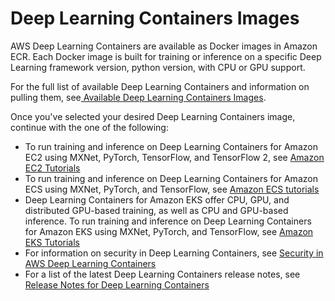 # Deep Learning Containers Images<a name="deep-learning-containers-images"></a>

AWS Deep Learning Containers are available as Docker images in Amazon ECR\. Each Docker image is built for training or inference on a specific Deep Learning framework version, python version, with CPU or GPU support\.

For the full list of available Deep Learning Containers and information on pulling them, see[ Available Deep Learning Containers Images](https://github.com/aws/deep-learning-containers/blob/master/available_images.md)\.

Once you've selected your desired Deep Learning Containers image, continue with the one of the following:
+ To run training and inference on Deep Learning Containers for Amazon EC2 using MXNet, PyTorch, TensorFlow, and TensorFlow 2, see [Amazon EC2 Tutorials](deep-learning-containers-ec2.md) 
+ To run training and inference on Deep Learning Containers for Amazon ECS using MXNet, PyTorch, and TensorFlow, see [Amazon ECS tutorials](deep-learning-containers-ecs.md)
+ Deep Learning Containers for Amazon EKS offer CPU, GPU, and distributed GPU\-based training, as well as CPU and GPU\-based inference\. To run training and inference on Deep Learning Containers for Amazon EKS using MXNet, PyTorch, and TensorFlow, see [Amazon EKS Tutorials](deep-learning-containers-eks.md)
+ For information on security in Deep Learning Containers, see [Security in AWS Deep Learning Containers](security.md)
+ For a list of the latest Deep Learning Containers release notes, see [Release Notes for Deep Learning Containers](dlc-release-notes.md)